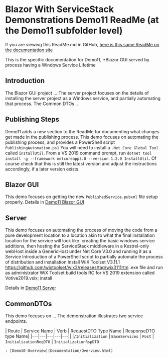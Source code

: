 # Blazor With ServiceStack Demonstrations Demo11 ReadMe (at the Demo11 subfolder level)
If you are viewing this ReadMe.md in GitHub, [here is this same ReadMe on the documentation site](ReadMe.html)

This is the specific documentation for Demo11, *Blazor GUI served by process having a Windows Service Lifetime

## Introduction
The Blazor GUI project ...
The server project focuses on the details of installing the server project as a Windows service, and partially automating that process.
The Common DTOs ..

## Publishing Steps
Demo11 adds a new section to the ReadMe for documenting what changes get made in the publishing process.
This demo focuses on automating the publishing process, and provides a PowerShell script `PublishingAutomation.ps1`
You will need to install a `.Net Core Global Tool` called `installUtil`. From a VS 2019 command prompt, run `dotnet tool install -g --framework netcoreapp3.0 --version 1.2.0 InstallUtil`. Of course check that this is still the latest version and adjust the instructions accordingly, if a later version exists.

## Blazor GUI
This demo focuses on getting the new `PublishedService.pubxml` file setup properly.
Details in [Demo11 Blazor GUI](GUI/ReadMe.html)

## Server
This demo focuses on automating the process of moving the code from a pure development location to a location akin to what the final installation location for the service will look like.
creating the basic windows service additions, then hosting the ServiceStack middleware in a Kestrel-only webHost inside a GenericHost under Net Core V3.0 and running it as a Service
Introduction of a PowerShell script to partially automate the process of distribution and installation
Install WiX Toolset V3.11.1 https://github.com/wixtoolset/wix3/releases/tag/wix3111rtm .exe file and run as administrator
WiX Toolset build tools RC for VS 2019 extension called Votive2019.vsix; install

Details in [Demo11 Server](Server/ReadMe.html)

## CommonDTOs
This demo focuses on ...
The demonstration illustrates two service endpoints. 

| Route | Service Name | Verb | RequestDTO Type Name | ResponseDTO type Name|
|---|---|---|---|---||
|`/Initialization` | `BaseServices` | `Post` | `InitializationReqDTO` | `InitializationRspDTO`

	
	: [Demo10 Overview](Documentation/Overview.html)

